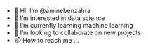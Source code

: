 - 👋 Hi, I’m @aminebenzahra
- 👀 I’m interested in data science
- 🌱 I’m currently learning machine learning
- 💞️ I’m looking to collaborate on new projects
- 📫 How to reach me ...

<!---
aminebenzahra/aminebenzahra is a ✨ special ✨ repository because its `README.md` (this file) appears on your GitHub profile.
You can click the Preview link to take a look at your changes.
--->
